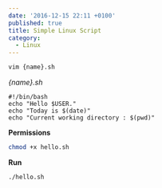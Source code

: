 ```yaml
---
date: '2016-12-15 22:11 +0100'
published: true
title: Simple Linux Script
category:
  - Linux
---
```

```bash
vim {name}.sh
```

*{name}.sh*

```
#!/bin/bash
echo "Hello $USER."
echo "Today is $(date)"
echo "Current working directory : $(pwd)"
```

**Permissions**

```bash
chmod +x hello.sh
```

**Run**

```bash
./hello.sh
```
